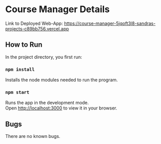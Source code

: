 # Course Manager Details

Link to Deployed Web-App: https://course-manager-5jqoft3l8-sandras-projects-c89bb756.vercel.app

## How to Run

In the project directory, you first run:

### `npm install`

Installs the node modules needed to run the program.

### `npm start`

Runs the app in the development mode.\
Open [http://localhost:3000](http://localhost:3000) to view it in your browser.

## Bugs

There are no known bugs.
